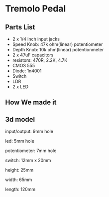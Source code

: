 # Tremolo Pedal

## Parts List

-   2 x 1/4 inch input jacks
-   Speed Knob: 47k ohm(linear) potentiometer
-   Depth Knob: 10k ohm(linear) potentionmeter
-   2 x 47uF capacitors
-   resistors: 470R, 2.2K, 4.7K
-   CMOS 555
-   Diode: 1n4001
-   Switch
-   LDR
-   2 x LED

## How We made it

## 3d model

input/output: 9mm hole

led: 5mm hole

potentiometer: 7mm hole

switch: 12mm x 20mm

height: 25mm

width: 65mm

length: 120mm
